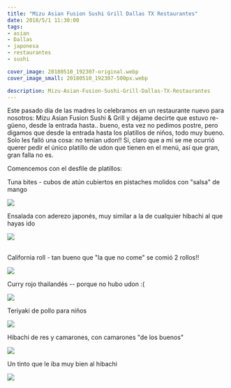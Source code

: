 ```yaml
---
title: "Mizu Asian Fusion Sushi Grill Dallas TX Restaurantes"
date: 2018/5/1 11:30:00
tags: 
- asian
- Dallas
- japonesa
- restaurantes
- sushi

cover_image: 20180510_192307-original.webp
cover_image_small: 20180510_192307-500px.webp

description: Mizu-Asian-Fusion-Sushi-Grill-Dallas-TX-Restaurantes
---
```



  

Este pasado día de las madres lo celebramos en un restaurante nuevo para nosotros: Mizu Asian Fusion Sushi & Grill y déjame decirte que estuvo re-güeno, desde la entrada hasta.. bueno, esta vez no pedimos postre, pero digamos que desde la entrada hasta los platillos de niños, todo muy bueno. Solo les falló una cosa: no tenían udon!! Si, claro que a mí se me ocurrió querer pedir el único platillo de udon que tienen en el menú, así que gran, gran falla no es. 
  

Comencemos con el desfile de platillos:

  

Tuna bites - cubos de atún cubiertos en pistaches molidos con "salsa" de mango

  

[![](20180510_190710-800px.webp)](20180510_190710-original.webp)

  
Ensalada con aderezo japonés, muy similar a la de cualquier hibachi al que hayas ido  
  

[![](20180510_190737-800px.webp)](20180510_190737-original.webp)

   
California roll - tan bueno que "la que no come" se comió 2 rollos!!  
  

[![](20180510_192012-800px.webp)](20180510_192012-original.webp)

  
Curry rojo thailandés -- porque no hubo udon :(  
  

[![](20180510_192017-800px.webp)](20180510_192017-original.webp)

  
Teriyaki de pollo para niños  
  

[![](20180510_192024-800px.webp)](20180510_192024-original.webp)

  
Hibachi de res y camarones, con camarones "de los buenos"  
  

[![](20180510_192307-800px.webp)](20180510_192307-original.webp)

  
Un tinto que le iba muy bien al hibachi  
  

[![](20180510_194456-800px.webp)](20180510_194456-original.webp)
